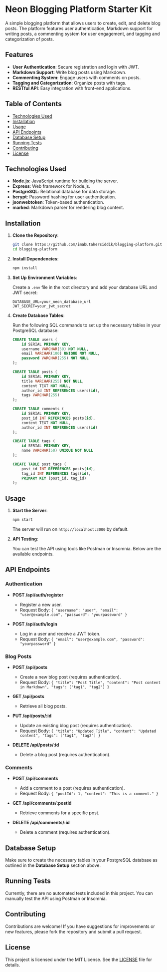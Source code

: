 # Neon Blogging Platform Starter Kit

A simple blogging platform that allows users to create, edit, and delete blog posts. The platform features user authentication, Markdown support for writing posts, a commenting system for user engagement, and tagging and categorization of posts.

## Features

- **User Authentication**: Secure registration and login with JWT.
- **Markdown Support**: Write blog posts using Markdown.
- **Commenting System**: Engage users with comments on posts.
- **Tagging and Categorization**: Organize posts with tags.
- **RESTful API**: Easy integration with front-end applications.

## Table of Contents

- [Technologies Used](#technologies-used)
- [Installation](#installation)
- [Usage](#usage)
- [API Endpoints](#api-endpoints)
- [Database Setup](#database-setup)
- [Running Tests](#running-tests)
- [Contributing](#contributing)
- [License](#license)

## Technologies Used

- **Node.js**: JavaScript runtime for building the server.
- **Express**: Web framework for Node.js.
- **PostgreSQL**: Relational database for data storage.
- **bcrypt**: Password hashing for user authentication.
- **jsonwebtoken**: Token-based authentication.
- **marked**: Markdown parser for rendering blog content.

## Installation

1. **Clone the Repository**:

   ```bash
   git clone https://github.com/imabutahersiddik/blogging-platform.git
   cd blogging-platform
   ```

2. **Install Dependencies**:

   ```bash
   npm install
   ```

3. **Set Up Environment Variables**:

   Create a `.env` file in the root directory and add your database URL and JWT secret:

   ```plaintext
   DATABASE_URL=your_neon_database_url
   JWT_SECRET=your_jwt_secret
   ```

4. **Create Database Tables**:

   Run the following SQL commands to set up the necessary tables in your PostgreSQL database:

   ```sql
   CREATE TABLE users (
       id SERIAL PRIMARY KEY,
       username VARCHAR(50) NOT NULL,
       email VARCHAR(100) UNIQUE NOT NULL,
       password VARCHAR(255) NOT NULL
   );

   CREATE TABLE posts (
       id SERIAL PRIMARY KEY,
       title VARCHAR(255) NOT NULL,
       content TEXT NOT NULL,
       author_id INT REFERENCES users(id),
       tags VARCHAR(255)
   );

   CREATE TABLE comments (
       id SERIAL PRIMARY KEY,
       post_id INT REFERENCES posts(id),
       content TEXT NOT NULL,
       author_id INT REFERENCES users(id)
   );

   CREATE TABLE tags (
       id SERIAL PRIMARY KEY,
       name VARCHAR(50) UNIQUE NOT NULL
   );

   CREATE TABLE post_tags (
       post_id INT REFERENCES posts(id),
       tag_id INT REFERENCES tags(id),
       PRIMARY KEY (post_id, tag_id)
   );
   ```

## Usage

1. **Start the Server**:

   ```bash
   npm start
   ```

   The server will run on `http://localhost:3000` by default.

2. **API Testing**:

   You can test the API using tools like Postman or Insomnia. Below are the available endpoints.

## API Endpoints

### Authentication

- **POST /api/auth/register**
  - Register a new user.
  - Request Body: `{ "username": "user", "email": "user@example.com", "password": "yourpassword" }`

- **POST /api/auth/login**
  - Log in a user and receive a JWT token.
  - Request Body: `{ "email": "user@example.com", "password": "yourpassword" }`

### Blog Posts

- **POST /api/posts**
  - Create a new blog post (requires authentication).
  - Request Body: `{ "title": "Post Title", "content": "Post content in Markdown", "tags": ["tag1", "tag2"] }`

- **GET /api/posts**
  - Retrieve all blog posts.

- **PUT /api/posts/:id**
  - Update an existing blog post (requires authentication).
  - Request Body: `{ "title": "Updated Title", "content": "Updated content", "tags": ["tag1", "tag2"] }`

- **DELETE /api/posts/:id**
  - Delete a blog post (requires authentication).

### Comments

- **POST /api/comments**
  - Add a comment to a post (requires authentication).
  - Request Body: `{ "postId": 1, "content": "This is a comment." }`

- **GET /api/comments/:postId**
  - Retrieve comments for a specific post.

- **DELETE /api/comments/:id**
  - Delete a comment (requires authentication).

## Database Setup

Make sure to create the necessary tables in your PostgreSQL database as outlined in the **Database Setup** section above.

## Running Tests

Currently, there are no automated tests included in this project. You can manually test the API using Postman or Insomnia.

## Contributing

Contributions are welcome! If you have suggestions for improvements or new features, please fork the repository and submit a pull request.

## License

This project is licensed under the MIT License. See the [LICENSE](LICENSE) file for details.
